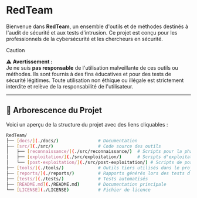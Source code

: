 # RedTeam

Bienvenue dans **RedTeam**, un ensemble d'outils et de méthodes destinés à l'audit de sécurité et aux tests d'intrusion. Ce projet est conçu pour les professionnels de la cybersécurité et les chercheurs en sécurité.

> [!CAUTION]  
> ⚠️ **Avertissement :**  
> Je ne suis **pas responsable** de l'utilisation malveillante de ces outils ou méthodes. Ils sont fournis à des fins éducatives et pour des tests de sécurité légitimes. Toute utilisation non éthique ou illégale est strictement interdite et relève de la responsabilité de l'utilisateur.

---

## 📁 Arborescence du Projet

Voici un aperçu de la structure du projet avec des liens cliquables :

```bash
RedTeam/
├── [docs/](./docs/)               # Documentation
├── [src/](./src/)                 # Code source des outils
│   ├── [reconnaissance/](./src/reconnaissance/)  # Scripts pour la phase de reconnaissance
│   ├── [exploitation/](./src/exploitation/)      # Scripts d'exploitation des vulnérabilités
│   └── [post-exploitation/](./src/post-exploitation/) # Scripts de post-exploitation
├── [tools/](./tools/)             # Outils tiers utilisés dans le projet
├── [reports/](./reports/)         # Rapports générés lors des tests d'intrusion
├── [tests/](./tests/)             # Tests automatisés
├── [README.md](./README.md)       # Documentation principale
└── [LICENSE](./LICENSE)           # Fichier de licence
